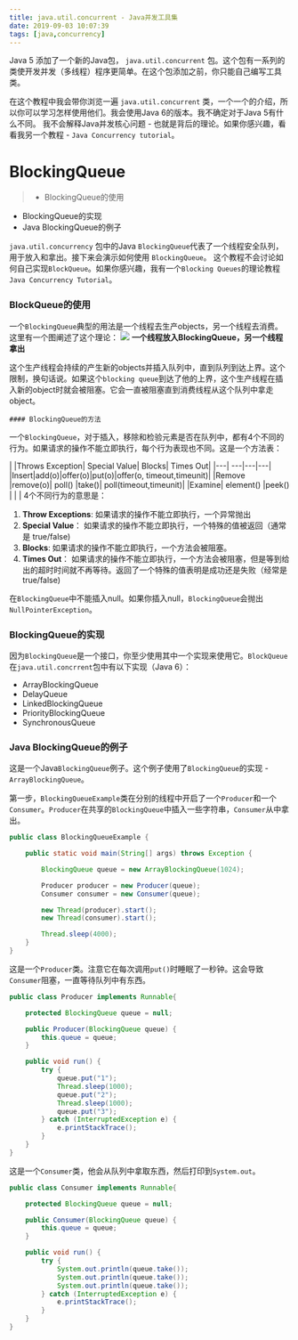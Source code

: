 ```yaml
---
title: java.util.concurrent - Java并发工具集
date: 2019-09-03 10:07:39
tags: [java,concurrency]
---
```

   Java 5 添加了一个新的Java包， `java.util.concurrent` 包。这个包有一系列的类使开发并发（多线程）程序更简单。在这个包添加之前，你只能自己编写工具类。
    
<!--more-->
    
在这个教程中我会带你浏览一遍 `java.util.concurrent` 类，一个一个的介绍，所以你可以学习怎样使用他们。我会使用Java 6的版本。我不确定对于Java 5有什么不同。
我不会解释Java并发核心问题 - 也就是背后的理论。如果你感兴趣，看看我另一个教程 - `Java Concurrency tutorial`。

# BlockingQueue

>+ BlockingQueue的使用
+ BlockingQueue的实现
+ Java BlockingQueue的例子
  
 `java.util.concurrency` 包中的Java `BlockingQueue`代表了一个线程安全队列，用于放入和拿出。接下来会演示如何使用 `BlockingQueue`。
 这个教程不会讨论如何自己实现`BlockQueue`。如果你感兴趣，我有一个`Blocking Queues`的理论教程`Java Concurrency Tutorial`。
 
 ### BlockQueue的使用
 一个`BlockingQueue`典型的用法是一个线程去生产objects，另一个线程去消费。这里有一个图阐述了这个理论：
 ![](/images/java.util.concurrent---Java并发工具集/20190903102554619.png)
    **一个线程放入BlockingQueue，另一个线程拿出**
    
这个生产线程会持续的产生新的objects并插入队列中，直到队列到达上界。这个限制，换句话说。如果这个`blocking queue`到达了他的上界，这个生产线程在插入新的object时就会被阻塞。它会一直被阻塞直到消费线程从这个队列中拿走object。

    #### BlockingQueue的方法
一个`BlockingQueue`，对于插入，移除和检验元素是否在队列中，都有4个不同的行为。如果请求的操作不能立即执行，每个行为表现也不同。这是一个方法表：

|	|Throws Exception|	Special Value|	Blocks|	Times Out|
|---| ---|---|---|
|Insert|add(o)|offer(o)|put(o)|offer(o, timeout,timeunit)|
|Remove	|remove(o)|	poll()	|take()|	poll(timeout,timeunit)|
|Examine|	element()	|peek()	 	 | | |
4个不同行为的意思是：

1. **Throw Exceptions**:
    如果请求的操作不能立即执行，一个异常抛出
2. **Special Value**：
    如果请求的操作不能立即执行，一个特殊的值被返回（通常是 true/false)
3. **Blocks**:
    如果请求的操作不能立即执行，一个方法会被阻塞。
4. **Times Out**：
    如果请求的操作不能立即执行，一个方法会被阻塞，但是等到给出的超时时间就不再等待。返回了一个特殊的值表明是成功还是失败（经常是true/false)

在`BlockingQueue`中不能插入null。如果你插入null，`BlockingQueue`会抛出 `NullPointerException`。

### BlockingQueue的实现
因为`BlockingQueue`是一个接口，你至少使用其中一个实现来使用它。`BlockQueue`在`java.util.concrrent`包中有以下实现（Java 6）：
    
+ ArrayBlockingQueue
+ DelayQueue
+ LinkedBlockingQueue
+ PriorityBlockingQueue
+ SynchronousQueue

### Java BlockingQueue的例子
这是一个Java`BlockingQueue`例子。这个例子使用了`BlockingQueue`的实现 - `ArrayBlockingQueue`。

第一步，`BlockingQueueExample`类在分别的线程中开启了一个`Producer`和一个`Consumer`。`Producer`在共享的`BlockingQueue`中插入一些字符串，`Consumer`从中拿出。

```java
public class BlockingQueueExample {

    public static void main(String[] args) throws Exception {

        BlockingQueue queue = new ArrayBlockingQueue(1024);

        Producer producer = new Producer(queue);
        Consumer consumer = new Consumer(queue);

        new Thread(producer).start();
        new Thread(consumer).start();

        Thread.sleep(4000);
    }
}
```

这是一个`Producer`类。注意它在每次调用`put()`时睡眠了一秒钟。这会导致`Consumer`阻塞，一直等待队列中有东西。

```java
public class Producer implements Runnable{

    protected BlockingQueue queue = null;

    public Producer(BlockingQueue queue) {
        this.queue = queue;
    }

    public void run() {
        try {
            queue.put("1");
            Thread.sleep(1000);
            queue.put("2");
            Thread.sleep(1000);
            queue.put("3");
        } catch (InterruptedException e) {
            e.printStackTrace();
        }
    }
}
```

这是一个`Consumer`类，他会从队列中拿取东西，然后打印到`System.out`。

```java
public class Consumer implements Runnable{

    protected BlockingQueue queue = null;

    public Consumer(BlockingQueue queue) {
        this.queue = queue;
    }

    public void run() {
        try {
            System.out.println(queue.take());
            System.out.println(queue.take());
            System.out.println(queue.take());
        } catch (InterruptedException e) {
            e.printStackTrace();
        }
    }
}
```

